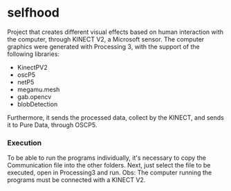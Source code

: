 # selfhood

Project that creates different visual effects based on human interaction with the computer, through KINECT V2, a Microsoft sensor.
The computer graphics were generated with Processing 3, with the support of the following libraries:

- KinectPV2
- oscP5
- netP5
- megamu.mesh
- gab.opencv
- blobDetection

Furthermore, it sends the processed data, collect by the KINECT, and sends it to Pure Data, through OSCP5.



### Execution

To be able to run the programs individually, it's necessary to copy the Communication file into the other folders. Next, just select the file to be executed, open in Processing3 and run.
Obs: The computer running the programs must be connected with a KINECT V2.
